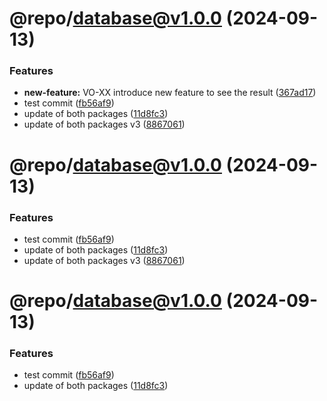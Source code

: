 # @repo/database@v1.0.0 (2024-09-13)


### Features

* **new-feature:** VO-XX introduce new feature to see the result ([367ad17](https://github.com/StreamAMG/turbo-monorepo/commit/367ad1757981758e3164a05b567f9839d739c5c3))
* test commit ([fb56af9](https://github.com/StreamAMG/turbo-monorepo/commit/fb56af92068826bb5e1a5bce3caeecfcfbdfadd8))
* update of both packages ([11d8fc3](https://github.com/StreamAMG/turbo-monorepo/commit/11d8fc3ac7ec0820fc68feab86022b59310d49e4))
* update of both packages v3 ([8867061](https://github.com/StreamAMG/turbo-monorepo/commit/88670613c7a531b6548b7e01f57f0770d21a7da5))

# @repo/database@v1.0.0 (2024-09-13)


### Features

* test commit ([fb56af9](https://github.com/StreamAMG/turbo-monorepo/commit/fb56af92068826bb5e1a5bce3caeecfcfbdfadd8))
* update of both packages ([11d8fc3](https://github.com/StreamAMG/turbo-monorepo/commit/11d8fc3ac7ec0820fc68feab86022b59310d49e4))
* update of both packages v3 ([8867061](https://github.com/StreamAMG/turbo-monorepo/commit/88670613c7a531b6548b7e01f57f0770d21a7da5))

# @repo/database@v1.0.0 (2024-09-13)


### Features

* test commit ([fb56af9](https://github.com/StreamAMG/turbo-monorepo/commit/fb56af92068826bb5e1a5bce3caeecfcfbdfadd8))
* update of both packages ([11d8fc3](https://github.com/StreamAMG/turbo-monorepo/commit/11d8fc3ac7ec0820fc68feab86022b59310d49e4))
